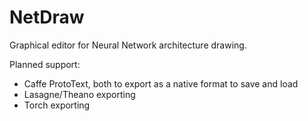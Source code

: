 # NetDraw

Graphical editor for Neural Network architecture drawing.

Planned support:

* Caffe ProtoText, both to export as a native format to save and load
* Lasagne/Theano exporting
* Torch exporting

